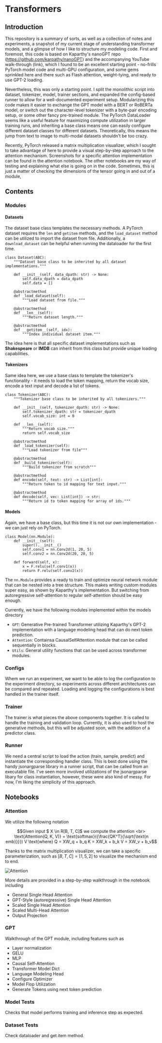 # Transformers

## Introduction

This repository is a summary of sorts, as well as a collection of notes and experiments, a snapshot of my current stage of understanding transformer models, and a glimpse of how I like to structure my modeling code. First and foremost, this code is based on Kaparthy's nanoGPT repo (https://github.com/karpathy/nanoGPT) and the accompanying YouTube walk-through (link), which I found to be an excellent starting point - no-frills PyTorch model code and multi-GPU configuration, and some gems sprinkled here and there such as Flash attention, weight-tying, and ready to use GPT-2 loading.

Nevertheless, this was only a starting point. I split the monolithic script into dataset, tokenizer, model, trainer sections, and expanded the config-based runner to allow for a well-documented experiment setup. Modularizing this code makes it easier to exchange the GPT model with a BERT or RoBERTa model, or switch out the character-level tokenizer with a byte-pair encoding setup, or some other fancy pre-trained module. The PyTorch DataLoader seems like a useful feature for maximizing compute utilization in larger training runs, and inheriting a base class means one can easily configure different dataset classes for different datasets. Theoretically, this means the jump from text to image to multi-modal datasets shouldn't be too crazy.

Recently, PyTorch released a matrix multiplication visualizer, which I sought to take advantage of here to provide a visual step-by-step approach to the attention mechanism. Screenshots for a specific attention implementation can be found in the attention notebook. The other notebooks are my way of testing and explaining what else is going on in the code. Sometimes, this is just a matter of checking the dimensions of the tensor going  in and out of a module,

## Contents

### Modules

#### Datasets

The dataset base class templates the necessary methods. A PyTorch dataset requires the `len` and `getitem` methods, and the `load_dataset` method can be utilized to import the dataset from file. Additionally, a `download_dataset` can be helpful when running the dataloader for the first time.

```
class Dataset(ABC):
    """Dataset base class to be inherited by all dataset implementations."""

    def __init__(self, data_dpath: str) -> None:
        self.data_dpath = data_dpath
        self.data = []

    @abstractmethod
    def _load_dataset(self):
        """Load dataset from file."""

    @abstractmethod
    def __len__(self):
        """Return dataset length."""

    @abstractmethod
    def __getitem__(self, idx):
        """Index individual dataset item."""
```

The idea here is that all specific dataset implementations such as **Shakespeare** or **IMDB** can inherit from this class but provide unique loading capabilities.

#### Tokenizers

Same idea here, we use a base class to template the tokenizer's functionality - it needs to load the token mapping, return the vocab size, encode a text input and decode a list of tokens.

```
class Tokenizer(ABC):
    """Tokenizer base class to be inherited by all tokenizers."""

    def __init__(self, tokenizer_dpath: str) -> None:
        self.tokenizer_dpath: str = tokenizer_dpath
        self.vocab_size: int = 0

    def __len__(self):
        """Return vocab size."""
        return self.vocab_size

    @abstractmethod
    def _load_tokenizer(self):
        """Load tokenizer from file"""

    @abstractmethod
    def _build_tokenizer(self):
        """Build tokenizer from scratch"""

    @abstractmethod
    def encode(self, text: str) -> List[int]:
        """Return token to id mapping for text input."""

    @abstractmethod
    def decode(self, vec: List[int]) -> str:
        """Return id to token mapping for array of ids."""

```


#### Models

Again, we have a base class, but this time it is not our own implementation - we can just rely on PyTorch.

```
class Model(nn.Module):
    def __init__(self):
        super().__init__()
        self.conv1 = nn.Conv2d(1, 20, 5)
        self.conv2 = nn.Conv2d(20, 20, 5)

    def forward(self, x):
        x = F.relu(self.conv1(x))
        return F.relu(self.conv2(x))
```

The `nn.Module` provides a ready to train and optimize neural network module that can be nested into a tree structure. This makes writing custom modules super easy, as shown by Kaparthy's implementation. But switching from autoregressive self-attention to regular self-attention should be easy enough.

Currently, we have the following modules implemented within the models directory
* `GPT`: Generative Pre-trained Transformer utilizing Kaparthy's GPT-2 implementation with a language modeling head that can do next token prediction.
* `Attention`: Containsa CausalSelfAttention module that can be called sequentially in blocks.
* `Utils`: General utility functions that can be used across transformer modules.


### Configs

Whem we run an experiment, we want to be able to log the configuration to the experiment directory, so experiments across different architectures can be compared and repeated. Loading and logging the configurations is best handled in the trainer itself.


### Trainer

The trainer is what pieces the above components together. It is called to handle the training and validation loop. Currently, it is also used to host the generative methods, but this will be adjusted soon, with the addition of a predictor class.


### Runner

We need a central script to load the action (train, sample, predict) and instantiate the corresponding handler class. This is best done using the handy jsonargparse library in a runner script, that can be called from an executable file. I've seen more involved utilizations of the jsonargparse libary for class instantiation, however, these were also kind of messy. For now, I'm liking the simplicity of this approach.

## Notebooks

### Attention

We utilize the following notation

```math
Given input $ X \in R[B, T, C]$ we compute the attention <br>

\text{Attention(Q, K, V)} = \text{softmax}({\frac{QK^T}{\sqrt{\text{n emb}}}}) V

\text{where}

Q = XW_q + b_q
K = XW_k + b_k
V = XW_v + b_v
```

Thanks to the matrix multiplication visualizer, we can take a specific parameterization, such as $[B, T, C] = [1, 5, 2]$ to visualize the mechanism end to end.

![Attention](images/end_to_end_attention.png)

More details are provided in a step-by-step walkthrough in the notebook including
* General Single Head Attention
* GPT-Style (autoregressive) Single Head Attention
* Scaled Single Head Attention
* Scaled Multi-Head Attention
* Output Projection


### GPT

Walkthrough of the GPT module, including features such as
* Layer normalization
* GELU
* MLP
* Causal Self-Attention
* Transformer Model Dict
* Language Modeling Head
* Configure Optimizer
* Model Flop Utilization
* Generate Tokens using next token prediction

### Model Tests

Checks that model performs training and inference step as expected.

### Dataset Tests

Check dataloader and get item method.

